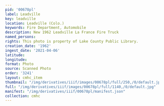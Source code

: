 ```yaml
---
pid: '00678pl'
label: Leadville
key: leadville
location: Leadville (Colo.)
keywords: Fire Department, Automobile
description: New 1962 Leadville La France Fire Truck
named_persons: 
rights: This photo is property of Lake County Public Library.
creation_date: '1962'
ingest_date: '2021-04-06'
latitude: 
longitude: 
format: Photo
source: Scanned Photo
order: '3241'
layout: cmhc_item
thumbnail: "/img/derivatives/iiif/images/00678pl/full/250,/0/default.jpg"
full: "/img/derivatives/iiif/images/00678pl/full/1140,/0/default.jpg"
manifest: "/img/derivatives/iiif/00678pl/manifest.json"
collection: cmhc
---
```


